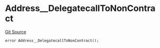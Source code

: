 # Address__DelegatecallToNonContract
[Git Source](https://github.com/ContractLabs/foundry-bountykinds-contract/blob/67e6855d3beabdf242cc0b51d9e53b087a5235b9/src/oz-custom/oz/utils/Address.sol)


```solidity
error Address__DelegatecallToNonContract();
```

